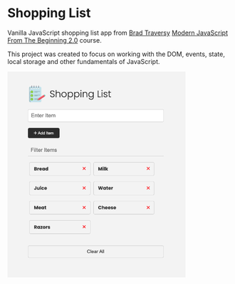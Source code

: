 # Shopping List

Vanilla JavaScript shopping list app from [Brad Traversy](https://www.youtube.com/traversymedia) [Modern JavaScript From The Beginning 2.0](https://www.udemy.com/course/modern-javascript-from-the-beginning/) course.

This project was created to focus on working with the DOM, events, state, local storage and other fundamentals of JavaScript.

<img src="images/screen.png" width="400">

